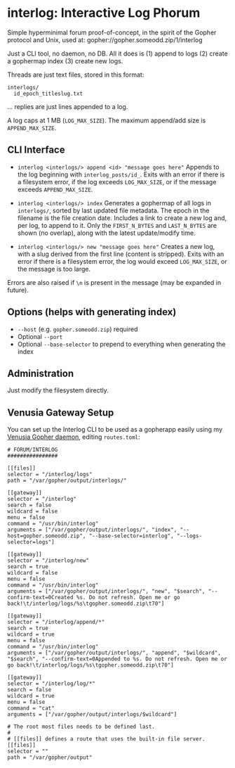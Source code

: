 # interlog: Interactive Log Phorum

Simple hyperminimal forum proof-of-concept, in the spirit of the Gopher protocol and Unix, used at: gopher://gopher.someodd.zip/1/interlog

Just a CLI tool, no daemon, no DB. All it does is (1) append to logs (2) create a gophermap index (3) create new logs.

Threads are just text files, stored in this format:

```
interlogs/
  id_epoch_titleslug.txt
```

... replies are just lines appended to a log.

A log caps at 1 MB (`LOG_MAX_SIZE`).
The maximum append/add size is `APPEND_MAX_SIZE`.

## CLI Interface

* `interlog <interlogs/> append <id> "message goes here"`
  Appends to the log beginning with `interlog_posts/id_`. Exits with an error if there is a filesystem error, if the log exceeds `LOG_MAX_SIZE`, or if the message exceeds `APPEND_MAX_SIZE`.

* `interlog <interlogs/> index`
  Generates a gophermap of all logs in `interlogs/`, sorted by last updated file metadata. The epoch in the filename is the file creation date.
  Includes a link to create a new log and, per log, to append to it.
  Only the `FIRST_N_BYTES` and `LAST_N_BYTES` are shown (no overlap), along with the latest update/modify time.

* `interlog <interlogs/> new "message goes here"`
  Creates a new log, with a slug derived from the first line (content is stripped). Exits with an error if there is a filesystem error, the log would exceed `LOG_MAX_SIZE`, or the message is too large.

Errors are also raised if `\n` is present in the message (may be expanded in future).

## Options (helps with generating index)

* `--host` (e.g. `gopher.someodd.zip`) required
* Optional `--port`
* Optional `--base-selector` to prepend to everything when generating the index

## Administration

Just modify the filesystem directly.

## Venusia Gateway Setup

You can set up the Interlog CLI to be used as a gopherapp easily using my [Venusia Gopher daemon](https://github.com/someodd/venusia), editing `routes.toml`:

```
# FORUM/INTERLOG
################

[[files]]
selector = "/interlog/logs"
path = "/var/gopher/output/interlogs/"

[[gateway]]
selector = "/interlog"
search = false
wildcard = false
menu = false
command = "/usr/bin/interlog"
arguments = ["/var/gopher/output/interlogs/", "index", "--host=gopher.someodd.zip", "--base-selector=interlog", "--logs-selector=logs"]

[[gateway]]
selector = "/interlog/new"
search = true
wildcard = false
menu = false
command = "/usr/bin/interlog"
arguments = ["/var/gopher/output/interlogs/", "new", "$search", "--confirm-text=0Created %s. Do not refresh. Open me or go back!\t/interlog/logs/%s\tgopher.someodd.zip\t70"]

[[gateway]]
selector = "/interlog/append/*"
search = true
wildcard = true
menu = false
command = "/usr/bin/interlog"
arguments = ["/var/gopher/output/interlogs/", "append", "$wildcard", "$search", "--confirm-text=0Appended to %s. Do not refresh. Open me or go back!\t/interlog/logs/%s\tgopher.someodd.zip\t70"]

[[gateway]]
selector = "/interlog/log/*"
search = false
wildcard = true
menu = false
command = "cat"
arguments = ["/var/gopher/output/interlogs/$wildcard"]

# The root most files needs to be defined last.
#
# [[files]] defines a route that uses the built-in file server.
[[files]]
selector = ""
path = "/var/gopher/output"
```
